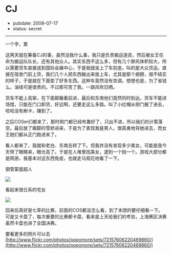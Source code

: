 # CJ

- pubdate: 2008-07-17
- status: secret

--------------------------


一个字，累

这两天就在筹备CJ的事，虽然没我什么事，我只是负责搬运道具，然后被女王任命为搬运队队长，还有其他众人。其实东西不这么多，但有几个屏风体积较大，所以需要货车直接送到国际会展中心，于是我就坐上了车前座。叫的是大众货运，直接在宿舍门前上货，我们几个人把东西搬出来放上车，尤其是那个翅膀，很不结实的样子，于是就在下面垫了好多东西。这种车竟然没有空调，想想也是，为了省钱么，油钱可是很贵的。不过那可苦了我，一路风吹日晒。

货车不能上高架，在下面颠簸着前进，最后和东南他们竟然同时到达。货车不能进场馆，只能在门口卸货，好远啊，还要走这么多路。叫了小红帽从侧门搬了进去，哈哈没有刷卡，赚到了。

之后COSer们都来了，那时侧门都已经布置好了，只出不进，所以我们的计策落空。最后放了瘸脚的雪娇进来，于是为了表现我是男人，很英勇地背她进去，而女王她们都从正门跑进来了。

看人都来了，我就和老白、东南去转了下。但我并没有发现多少美女，可能是我今天带了眼睛来，眼光高了。于是在人堆里找美女，逮到一个拍一个。游戏大部分都是网游，我基本对这东西免疫，也就走马观花地看了一下。

钢管蒙面超人


[![](http://bp2.blogger.com/_ixQDXDmMsfA/SH-BVxrStUI/AAAAAAAAAI0/6hE98OAYdiM/s320/CIMG0531.JPG)](http://bp2.blogger.com/_ixQDXDmMsfA/SH-BVxrStUI/AAAAAAAAAI0/6hE98OAYdiM/s1600-h/CIMG0531.JPG)


看起来很日系的宅女


[![](http://bp1.blogger.com/_ixQDXDmMsfA/SH-BWW5TizI/AAAAAAAAAI8/IwaEjPvvorw/s320/CIMG0535.JPG)](http://bp1.blogger.com/_ixQDXDmMsfA/SH-BWW5TizI/AAAAAAAAAI8/IwaEjPvvorw/s1600-h/CIMG0535.JPG)


回来后真好是七草的比赛，前面的COS都没怎么看，到了本团的要仔细看一下。可是又卡盘了，每次重要的比赛都卡盘，看来是上天给我们的考验，上海赛区决赛虽然卡盘也进了全国决赛。

要看更多的照片可以去[http://www.flickr.com/photos/popomore/sets/72157606220469860/](http://www.flickr.com/photos/popomore/sets/72157606220469860/)
